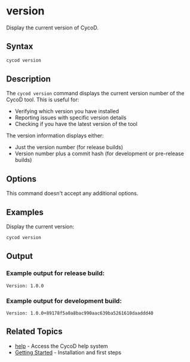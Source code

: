 # version

Display the current version of CycoD.

## Syntax

```bash
cycod version
```

## Description

The `cycod version` command displays the current version number of the CycoD tool. This is useful for:

- Verifying which version you have installed
- Reporting issues with specific version details
- Checking if you have the latest version of the tool

The version information displays either:
- Just the version number (for release builds)
- Version number plus a commit hash (for development or pre-release builds)

## Options

This command doesn't accept any additional options.

## Examples

Display the current version:

```bash
cycod version
```

## Output

### Example output for release build:

```
Version: 1.0.0
```

### Example output for development build:

```
Version: 1.0.0+89178f5a0a8bac990aac639ba5261610daaddd40
```

## Related Topics

- [help](help.md) - Access the CycoD help system
- [Getting Started](../../install-cycod-cli.md) - Installation and first steps